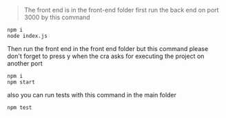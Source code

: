 > The front end is in the front-end folder
> first run the back end on port 3000 by this command

```
npm i
node index.js
```

Then run the front end in the front end folder but this command please don't forget to press y when the cra asks for executing the project on another port

```
npm i
npm start 
```

also you can run tests with this command in the main folder

`npm test `
